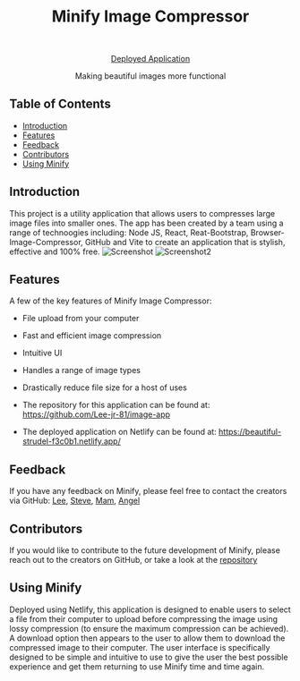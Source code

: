 <h1 align="center"> Minify Image Compressor </h1> <br>
<p align="center">
  <a href="https://beautiful-strudel-f3c0b1.netlify.app/">Deployed Application</a>
</p>

<p align="center">
  Making beautiful images more functional
</p>

<!-- START doctoc generated TOC please keep comment here to allow auto update -->
<!-- DON'T EDIT THIS SECTION, INSTEAD RE-RUN doctoc TO UPDATE -->
## Table of Contents

- [Introduction](#introduction)
- [Features](#features)
- [Feedback](#feedback)
- [Contributors](#contributors)
- [Using Minify](#using-minify)

<!-- END doctoc generated TOC please keep comment here to allow auto update -->

## Introduction

This project is a utility application that allows users to compresses large image files into smaller ones. The app has been created by a team using a range of technoogies including: Node JS, React, Reat-Bootstrap, Browser-Image-Compressor, GitHub and Vite to create an application that is stylish, effective and 100% free.
![Screenshot](https://github.com/Lee-jr-81/image-app/assets/139075699/4433bfbb-220d-48bd-935f-1840e6e8d3bc)
![Screenshot2](https://github.com/Lee-jr-81/image-app/assets/139075699/ba02a720-963f-4212-82a3-dc19a91a9f52)

## Features

A few of the key features of Minify Image Compressor:

* File upload from your computer
* Fast and efficient image compression
* Intuitive UI
* Handles a range of image types
* Drastically reduce file size for a host of uses

* The repository for this application can be found at: https://github.com/Lee-jr-81/image-app
* The deployed application on Netlify can be found at: https://beautiful-strudel-f3c0b1.netlify.app/

## Feedback

If you have any feedback on Minify, please feel free to contact the creators via GitHub: [Lee](https://github.com/Lee-jr-81), [Steve](https://github.com/steve4098), [Mam](https://github.com/Mam-Rahman), [Angel](https://github.com/DrkCM)

## Contributors

If you would like to contribute to the future development of Minify, please reach out to the creators on GitHub, or take a look at the [repository](https://github.com/Lee-jr-81/image-app) 

## Using Minify

Deployed using Netlify, this application is designed to enable users to select a file from their computer to upload before compressing the image using lossy compression (to ensure the maximum compression can be achieved). A download option then appears to the user to allow them to download the compressed image to their computer.
The user interface is specifically designed to be simple and intuitive to use to give the user the best possible experience and get them returning to use Minify time and time again.

